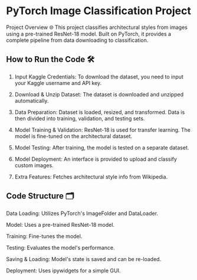 # PyTorch Image Classification Project 

Project Overview 🌐
This project classifies architectural styles from images using a pre-trained ResNet-18 model. Built on PyTorch, it provides a complete pipeline from data downloading to classification.

## How to Run the Code 🛠️
1. Input Kaggle Credentials: To download the dataset, you need to input your Kaggle username and API key.

2. Download & Unzip Dataset: The dataset is downloaded and unzipped automatically.
   
3. Data Preparation: Dataset is loaded, resized, and transformed. Data is then divided into training, validation, and testing sets.
   
4. Model Training & Validation: ResNet-18 is used for transfer learning. The model is fine-tuned on the architectural dataset.
   
5. Model Testing: After training, the model is tested on a separate dataset.
   
6. Model Deployment: An interface is provided to upload and classify custom images.
   
7. Extra Features: Fetches architectural style info from Wikipedia.
   
## Code Structure 🗂️
Data Loading: Utilizes PyTorch's ImageFolder and DataLoader.

Model: Uses a pre-trained ResNet-18 model.

Training: Fine-tunes the model.

Testing: Evaluates the model's performance.

Saving & Loading: Model's state is saved and can be re-loaded.

Deployment: Uses ipywidgets for a simple GUI.

